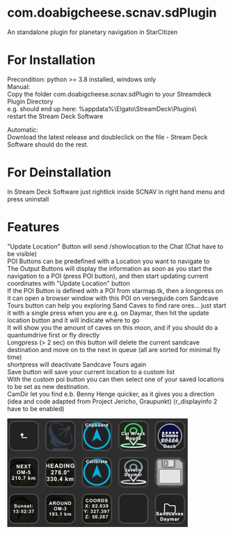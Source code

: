 # com.doabigcheese.scnav.sdPlugin
An standalone plugin for planetary navigation in StarCitizen

# For Installation
Precondition: python >= 3.8 installed, windows only \
Manual: \
Copy the folder com.doabigcheese.scnav.sdPlugin to your Streamdeck Plugin Directory \
e.g. should end up here: %appdata%\Elgato\StreamDeck\Plugins\ \
restart the Stream Deck Software 

Automatic: \
Download the latest release and doubleclick on the file - Stream Deck Software should do the rest.

# For Deinstallation
In Stream Deck Software just rightlick inside SCNAV in right hand menu and press uninstall

# Features
"Update Location" Button will send /showlocation to the Chat (Chat have to be visible) \
POI Buttons can be predefined with a Location you want to navigate to \
The Output Buttons will display the information as soon as you start the navigation to a POI (press POI button), and then start updating current coordinates with "Update Location" button \
If the POI Button is defined with a POI from starmap.tk, then a longpress on it can open a browser window with this POI on verseguide.com
Sandcave Tours button can help you exploring Sand Caves to find rare ores... just start it with a single press when you are e.g. on Daymar, then hit the update location button and it will indicate where to go \
It will show you the amount of caves on this moon, and if you should do a quantumdrive first or fly directly \
Longpress (> 2 sec) on this button will delete the current sandcave destination and move on to the next in queue (all are sorted for minimal fly time) \
shortpress will deactivate Sandcave Tours again \
Save button will save your current location to a custom list \
With the custom poi button you can then select one of your saved locations to be set as new destination. \
CamDir let you find e.b. Benny Henge quicker, as it gives you a direction (idea and code adapted from Project Jericho, Graupunkt) (r_displayinfo 2 have to be enabled)


![alt text](https://github.com/doabigcheese/com.doabigcheese.scnav.sdplugin/blob/master/Screenshot1.jpg?raw=true)
